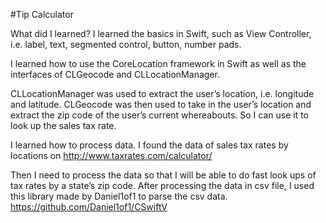#Tip Calculator

What did I learned?
I learned the basics in Swift, such as View Controller, i.e. label, text,
segmented control, button, number pads. 

I learned how to use the CoreLocation framework in Swift as well as the
interfaces of CLGeocode and CLLocationManager.

CLLocationManager was used to extract the user’s location, i.e. longitude and
latitude. 
CLGeocode was then used to take in the user’s location and extract the zip code
of the user’s current whereabouts. So I can use it to look up the sales tax
rate.

I learned how to process data. I found the data of sales tax rates by locations
on http://www.taxrates.com/calculator/ 

Then I need to process the data so that I will be able to do fast look ups of
tax rates by a state’s zip code. After processing the data in csv file, I used
this library made by Daniel1of1 to parse the csv data.
https://github.com/Daniel1of1/CSwiftV


